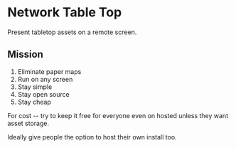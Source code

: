 # Network Table Top

Present tabletop assets on a remote screen.

## Mission

1. Eliminate paper maps
1. Run on any screen
1. Stay simple
1. Stay open source
1. Stay cheap

For cost -- try to keep it free for everyone even on hosted unless they want
asset storage.

Ideally give people the option to host their own install too.